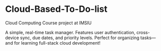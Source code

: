 # Cloud-Based-To-Do-list

Cloud Computing Course project at IMSIU  

A simple, real-time task manager. Features user authentication, cross-device sync, due dates, and priority levels. Perfect for organizing tasks—and for learning full-stack cloud development!
